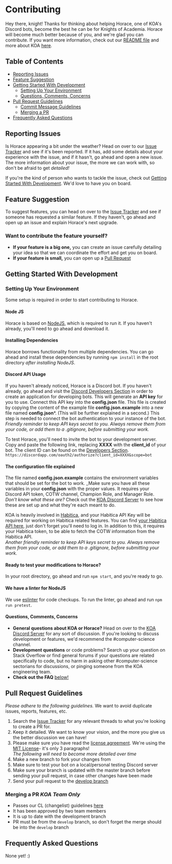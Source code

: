 # Contributing

Hey there, knight! Thanks for thinking about helping Horace, one of KOA's Discord bots, become the best he can be for Knights of Academia. Horace will become much better because of you, and we're glad you can contribute. 
If you want more information, check out our [README file](README.md) and more about KOA [here](https://knightsofacademia.org/start-here/about-knights-of-academia/).

## Table of Contents
- [Reporting Issues](#report)
- [Feature Suggestion](#feats)
- [Getting Started With Development](#development)
  - [Setting Up Your Environment](#setup)
  - [Questions, Comments, Concerns](#questions)
- [Pull Request Guidelines](#pullreqguide)
  - [Commit Message Guidelines](#cmtmsg)
  - [Merging a PR](#mergepr)
- [Frequently Asked Questions](#faq)

## Reporting Issues<a name = "report"></a>

Is Horace appearing a bit under the weather? Head on over to our [Issue Tracker](https://github.com/Knights-Of-Academia/horace/issues) and see if it's been reported. If it has, add some details about your experience with the issue, and if it hasn't, go ahead and open a new issue. The more information about your issue, the more we can work with, so don't be afraid to get _detailed!_ 

If you're the kind of person who wants to tackle the issue, check out [Getting Started With Development](#development). We'd love to have you on board.

## Feature Suggestion<a name = "feats"></a>

To suggest features, you can head on over to the [Issue Tracker](https://github.com/Knights-Of-Academia/horace/issues) and see if someone has requested a similar feature. If they haven't, go ahead and open up an issue and explain Horace's next upgrade.

### Want to contribute the feature yourself?

- **If your feature is a big one,** you can create an issue carefully detailing your idea so that we can coordinate the effort and get you on board.
- **If your feature is small,** you can open up a [Pull Request](https://github.com/Knights-Of-Academia/horace/pulls)

## Getting Started With Development<a name = "development"></a>

### Setting Up Your Environment<a name = "setup"></a>
Some setup is required in order to start contributing to Horace.

#### Node JS

Horace is based on [NodeJS](https://nodejs.org/en/), which is required to run it. If you haven't already, you'll need to go ahead and download it.

#### Installing Dependencies

Horace borrows functionality from multiple dependencies. You can go ahead and install these dependencies by running `npm install` in the root directory _after installing NodeJS_.

#### Discord API Usage

If you haven't already noticed, Horace is a Discord bot. If you haven't already, go ahead and visit the [Discord Developers Section](https://discordapp.com/developers) in order to create an application for developing bots. This will generate an **API key** for you to use. Connect this API key into the **config.json** file. This file is created by copying the content of the example file **config.json.example** into a new file named **config.json***.  (This will be further explained in a second.)
This step is needed to connect the bot authentication to your instance of the bot.
<br>_Friendly reminder to keep API keys secret to you. Always remove them from your code, or add them to a .gitignore, before submitting your work._

To test Horace, you'll need to invite the bot to your development server. Copy and paste the following link, replacing **XXXX** with the **client_id** of your bot. The client ID can be found on the [Developers Section](https://discordapp.com/developers). `https://discordapp.com/oauth2/authorize?client_id=XXXX&scope=bot`

#### The configuration file explained

The file named **config.json.example** contains the environment variables that should be set for the bot to work. _Make sure you have all these variables in your **config.json** with the proper values.
It requires your Discord API token, COTW channel, Champion Role, and Manager Role. _Don't know what these are?_ Check out the [KOA Discord Server](https://discordapp.com/invite/EYX7XGG) to see how these are set up and what they're each meant to do.

KOA is heavily involved in [Habitica](http://www.habitica.com/), and your Habitica API Key will be required for working on Habitica related features. You can find [your Habitica API here](https://habitica.com/user/settings/api), just don't forget you'll need to log in.
In addition to this, it requires your Habitica token, to be able to fetch the COTW information from the Habitica API.
<br>_Another friendly reminder to keep API keys secret to you. Always remove them from your code, or add them to a .gitignore, before submitting your work._

#### Ready to test your modifications to Horace?

In your root directory, go ahead and run ```npm start```, and you're ready to go.

#### We have a linter for NodeJS

We use [eslinter](https://eslint.org/) for code checkups. To run the linter, go ahead and run ```npm run pretest```.

#### Questions, Comments, Concerns <a name = "questions"></a>

- **General questions about KOA or Horace?** Head on over to the [KOA Discord Server](https://discordapp.com/invite/EYX7XGG) for any sort of discussion. If you're looking to discuss development or features, we'd recommend the #computer-science channel.
- **Development questions** or code problems? Search up your question on Stack Overflow or find general forums if your questions are related specifically to code, but no harm in asking other #computer-science sectorians for discussions, or pinging someone from the KOA engineering team.
- **Check out the FAQ** [below!](#faq)

## Pull Request Guidelines <a name = "pullreqguide"></a>

_Please adhere to the following guidelines._ We want to avoid duplicate issues, reports, features, etc. 

1. Search the [Issue Tracker](https://github.com/Knights-Of-Academia/horace/issues) for any relevant threads to what you're looking to create a PR for.
2. Keep it detailed. We want to know your vision, and the more you give us the better discussion we can have!
3. Please make sure you have read the [license agreement](LICENSE.md). We're using the [MIT License](https://opensource.org/licenses/MIT)- it's only 3 paragraphs!  
_The following will need to become more detailed over time_
4. Make a new branch to fork your changes from
5. Make sure to test your bot on a local/personal testing Discord server
6. Make sure your branch is updated with the master branch before sending your pull request, in case other changes have been made
7. Send your pull request to the [develop branch](https://github.com/Knights-Of-Academia/horace/tree/develop)

### Merging a PR <a name = "mergepr"></a> _KOA Team Only_
- Passes our CL (changelist) guidelines [here](TBW)
- It has been approved by two team members
- It is up to date with the development branch
- PR must be from the `develop` branch, so don't forget the merge should be into the `develop` branch

## Frequently Asked Questions <a name = "faq"></a>
None yet! :)
